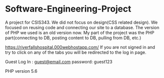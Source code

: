 # Software-Engineering-Project
A project for CSIS343. We did not focus on design(CSS related design). We focused on reusing code and connecting our site to a database. The version of PHP we used is an old version now. My part of the project was the PHP part(connecting to DB, posting content to DB, pulling from DB, etc.)

https://riverfallshospital.000webhostapp.com/
If you are not signed in and try to click on any of the tabs you will be redirected to the log in page.

Guest Log In : guest@email.com password: guest123

PHP version 5.6
